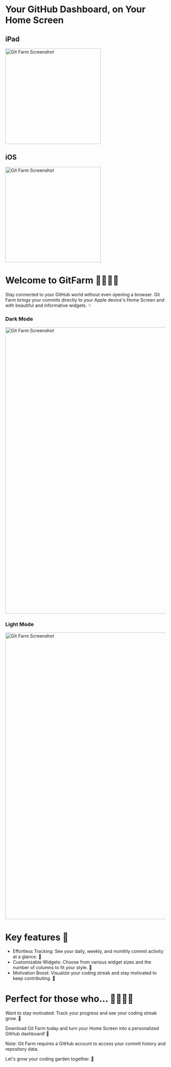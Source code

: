 # Your GitHub Dashboard, on Your Home Screen 
## iPad
<img src="https://github.com/user-attachments/assets/5bdb7840-2692-4036-90ab-3575699f22fd" alt="Git Farm Screenshot" width="300">

## iOS
<img src="https://github.com/user-attachments/assets/af7c81e4-5809-46c6-ae5c-78ee3000c202" alt="Git Farm Screenshot" width="300">

# Welcome to GitFarm 🥕👩🏻‍🌾

Stay connected to your GitHub world without even opening a browser. Git Farm brings your commits directly to your Apple device's Home Screen and with beautiful and informative widgets. ✨

### Dark Mode
<img src="https://github.com/user-attachments/assets/79a5dc79-22e5-4d40-824b-0db2bd3919a5" alt="Git Farm Screenshot" width="900">

### Light Mode
<img src="https://github.com/user-attachments/assets/1660a2ac-b835-4c2a-bf6c-c4094e4772ae" alt="Git Farm Screenshot" width="900">

# Key features 🔑
- Effortless Tracking: See your daily, weekly, and monthly commit activity at a glance. 👀
- Customizable Widgets: Choose from various widget sizes and the number of columns to fit your style. 🎨
- Motivation Boost: Visualize your coding streak and stay motivated to keep contributing. 💪

# Perfect for those who... 📖🙇🏻‍♂️
Want to stay motivated: Track your progress and see your coding streak grow. 🚀


Download Git Farm today and turn your Home Screen into a personalized GitHub dashboard! 🎉

Note: Git Farm requires a GitHub account to access your commit history and repository data.

Let's grow your coding garden together. 🌱
